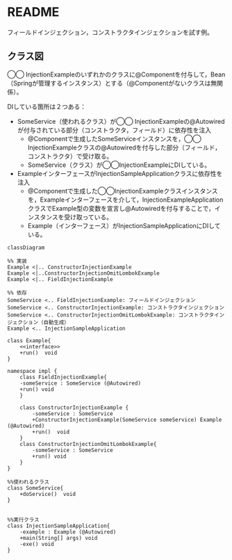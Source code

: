 # README

フィールドインジェクション，コンストラクタインジェクションを試す例。

## クラス図
◯◯ InjectionExampleのいずれかのクラスに@Componentを付与して，Bean（Springが管理するインスタンス）とする（@Componentがないクラスは無関係）。

DIしている箇所は２つある：
- SomeService（使われるクラス）が◯◯ InjectionExampleの@Autowiredが付与されている部分（コンストラクタ，フィールド）に依存性を注入
  - @Componentで生成したSomeServiceインスタンスを，◯◯ InjectionExampleクラスの@Autowiredを付与した部分（フィールド，コンストラクタ）で受け取る。
  - SomeService（クラス）が◯◯InjectionExampleにDIしている。
- ExampleインターフェースがInjectionSampleApplicationクラスに依存性を注入
  - @Componentで生成した◯◯InjectionExampleクラスインスタンスを，Exampleインターフェースを介して，InjectionExampleApplicationクラスでExample型の変数を宣言し@Autowiredを付与することで，インスタンスを受け取っている。
  - Example（インターフェース）がInjectionSampleApplicationにDIしている。

```mermaid
classDiagram

%% 実装
Example <|.. ConstructorInjectionExample
Example <|..ConstructorInjectionOmitLombokExample
Example <|.. FieldInjectionExample

%% 依存
SomeService <.. FieldInjectionExample: フィールドインジェクション
SomeService <.. ConstructorInjectionExample: コンストラクタインジェクション
SomeService <.. ConstructorInjectionOmitLombokExample: コンストラクタインジェクション（自動生成）
Example <.. InjectionSampleApplication 

class Example{
    <<interface>> 
    +run()  void
}

namespace impl {
    class FieldInjectionExample{
    -someService : SomeService (@Autowired)    
    +run() void
    }

    class ConstructorInjectionExample {
        -someService : SomeService
        +ConstructorInjectionExample(SomeService someService) Example (@Autowired)
        +run()  void
    }
    class ConstructorInjectionOmitLombokExample{
        -someService : SomeService
        +run() void
    }
}

%%使われるクラス
class SomeService{
    +doService()  void
}


%%実行クラス
class InjectionSampleApplication{
    -example : Example (@Autowired)
    +main(String[] args) void
    -exe() void
}



```
